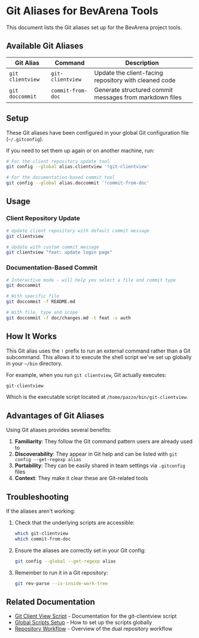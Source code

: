 # Git Aliases for BevArena Tools

This document lists the Git aliases set up for the BevArena project tools.

## Available Git Aliases

| Git Alias        | Command           | Description                                             |
| ---------------- | ----------------- | ------------------------------------------------------- |
| `git clientview` | `git-clientview`  | Update the client-facing repository with cleaned code   |
| `git doccommit`  | `commit-from-doc` | Generate structured commit messages from markdown files |

## Setup

These Git aliases have been configured in your global Git configuration file (`~/.gitconfig`).

If you need to set them up again or on another machine, run:

```bash
# For the client repository update tool
git config --global alias.clientview '!git-clientview'

# For the documentation-based commit tool
git config --global alias.doccommit '!commit-from-doc'
```

## Usage

### Client Repository Update

```bash
# Update client repository with default commit message
git clientview

# Update with custom commit message
git clientview "feat: update login page"
```

### Documentation-Based Commit

```bash
# Interactive mode - will help you select a file and commit type
git doccommit

# With specific file
git doccommit -f README.md

# With file, type and scope
git doccommit -f doc/changes.md -t feat -s auth
```

## How It Works

This Git alias uses the `!` prefix to run an external command rather than a Git subcommand. This allows it to execute the shell script we've set up globally in your `~/bin` directory.

For example, when you run `git clientview`, Git actually executes:

```bash
git-clientview
```

Which is the executable script located at `/home/pazzo/bin/git-clientview`.

## Advantages of Git Aliases

Using Git aliases provides several benefits:

1. **Familiarity**: They follow the Git command pattern users are already used to
2. **Discoverability**: They appear in Git help and can be listed with `git config --get-regexp alias`
3. **Portability**: They can be easily shared in team settings via `.gitconfig` files
4. **Context**: They make it clear these are Git-related tools

## Troubleshooting

If the aliases aren't working:

1. Check that the underlying scripts are accessible:

   ```bash
   which git-clientview
   which commit-from-doc
   ```

2. Ensure the aliases are correctly set in your Git config:

   ```bash
   git config --global --get-regexp alias
   ```

3. Remember to run it in a Git repository:
   ```bash
   git rev-parse --is-inside-work-tree
   ```

## Related Documentation

- [Git Client View Script](git-clientview.md) - Documentation for the git-clientview script
- [Global Scripts Setup](global-scripts.md) - How to set up the scripts globally
- [Repository Workflow](repository-workflow.md) - Overview of the dual repository workflow
